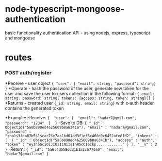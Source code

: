 # node-typescript-mongoose-authentication
basic functionality authentication API - using nodejs, express,  typescript and mongoose

# routes
### POST auth/register
  *Receive - 
    user object `{ "user": { "email": string, "password": string} }`
  *Operate - 
    hash the password of the user, generate new token for the user and save the user to users collection in the following format: 
            `{ email: string;
              password: string;
              tokens: {access: string, token: string}[] }`
  *Returns - 
    created user `{_id: string, email: string}` with x-auth header contains the generated token

  *Example: 
    -Receive: `{ 
                "user": { 
                  "email": "hadar7@gmil.com", 
                  "password": "1234" 
                } 
              }`
    -Save to DB: `{
                  "_id" : ObjectId("5a6b890ed4625609b8a6341a"),
                  "email" : "hadar7@gmail.com",
                  "password" : "sha1$3fea87b5$1$cae76e7aa1bd61ad3f1ef6c460d0c6452afe81d2",
                  "tokens" : [ 
                      {
                          "_id" : ObjectId("5a6b890ed4625609b8a6341b"),
                          "access" : "auth",
                          "token" : "eyJhbGciOiJIUzI1NiIsInR5cCI6Ikp............"
                      }
                  ],
                  "__v" : 2
                }`
    -Return: `{
                "_id": "5a6c4d558dd31b1a2c6770a9",
                "email": "hadar7@gmail.com"
              }`
